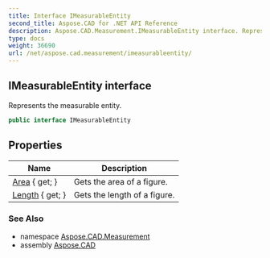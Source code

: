 ```yaml
---
title: Interface IMeasurableEntity
second_title: Aspose.CAD for .NET API Reference
description: Aspose.CAD.Measurement.IMeasurableEntity interface. Represents the measurable entity
type: docs
weight: 36690
url: /net/aspose.cad.measurement/imeasurableentity/
---
```

## IMeasurableEntity interface

Represents the measurable entity.

```csharp
public interface IMeasurableEntity
```

## Properties

| Name | Description |
| --- | --- |
| [Area](../../aspose.cad.measurement/imeasurableentity/area/) { get; } | Gets the area of a figure. |
| [Length](../../aspose.cad.measurement/imeasurableentity/length/) { get; } | Gets the length of a figure. |

### See Also

* namespace [Aspose.CAD.Measurement](../../aspose.cad.measurement/)
* assembly [Aspose.CAD](../../)


